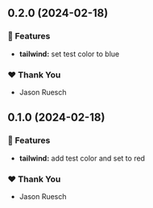 ## 0.2.0 (2024-02-18)


### 🚀 Features

- **tailwind:** set test color to blue


### ❤️  Thank You

- Jason Ruesch

## 0.1.0 (2024-02-18)


### 🚀 Features

- **tailwind:** add test color and set to red


### ❤️  Thank You

- Jason Ruesch